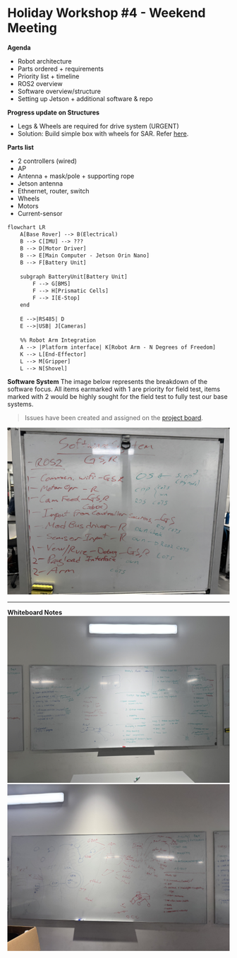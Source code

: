 # Holiday Workshop #4 - Weekend Meeting

**Agenda**
- Robot architecture
- Parts ordered + requirements
- Priority list + timeline
- ROS2 overview
- Software overview/structure
- Setting up Jetson + additional software & repo

**Progress update on Structures**
- Legs & Wheels are required for drive system (URGENT)
- Solution: Build simple box with wheels for SAR. Refer [here](images/IMG_3963.jpeg).

**Parts list**
- 2 controllers (wired)
- AP
- Antenna + mask/pole + supporting rope
- Jetson antenna
- Ethnernet, router, switch
- Wheels
- Motors
- Current-sensor

```mermaid
flowchart LR
    A[Base Rover] --> B(Electrical)
    B --> C[IMU] --> ???
    B --> D[Motor Driver]
    B --> E[Main Computer - Jetson Orin Nano]
    B --> F[Battery Unit]
    
    subgraph BatteryUnit[Battery Unit]
        F --> G[BMS]
        F --> H[Prismatic Cells]
        F --> I[E-Stop]
    end

    E -->|RS485| D
    E -->|USB| J[Cameras]
    
    %% Robot Arm Integration
    A --> |Platform interface| K[Robot Arm - N Degrees of Freedom]
    K --> L[End-Effector]
    L --> M[Gripper]
    L --> N[Shovel]
```

**Software System**
The image below represents the breakdown of the software focus. All items earmarked with 1 are priority for field test, items marked with 2 would be highly sought for the field test to fully test our base systems.
> Issues have been created and assigned on the [project board](https://github.com/orgs/Macquarie-Aerospace-Rover-Society/projects/2/views/6?sliceBy%5Bvalue%5D=Software).

![allocations](images/IMG_3969.jpeg)

---
**Whiteboard Notes**
![board1](images/IMG_3967.jpeg)
![board2](images/IMG_3966.jpeg)
